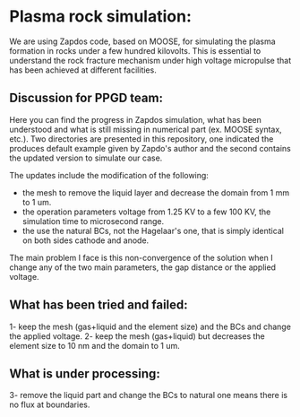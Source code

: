 # Plasma rock simulation:
We are using Zapdos code, based on MOOSE, for simulating the plasma formation in rocks under a few hundred kilovolts. This is essential to understand the rock fracture mechanism under high voltage micropulse that has been achieved at different facilities. 

Discussion for PPGD team:
-------------------------
Here you can find the progress in Zapdos simulation, what has been understood and what is still missing in numerical part (ex. MOOSE syntax, etc.). Two directories are presented in this repository, one indicated the produces default example given by Zapdo's author and the second contains the updated version to simulate our case. 

The updates include the modification of the following: 
 - the mesh to remove the liquid layer and decrease the domain from 1 mm to 1 um. 
 - the operation parameters voltage from 1.25 KV to a few 100 KV, the simulation time to microsecond range. 
 - the use the natural BCs, not the Hagelaar's one, that is simply identical on both sides cathode and anode. 

The main problem I face is this non-convergence of the solution when I change any of the two main parameters, the gap distance or the applied voltage. 

What has been tried and failed: 
-
 1- keep the mesh (gas+liquid and the element size) and the BCs and change the applied voltage. 
 2- keep the mesh (gas+liquid) but decreases the element size to 10 nm and the domain to 1 um. 

What is under processing: 
-
 3- remove the liquid part and change the BCs to natural one means there is no flux at boundaries. 

